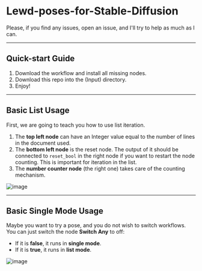# Lewd-poses-for-Stable-Diffusion

Please, if you find any issues, open an issue, and I'll try to help as much as I can.  

---

## Quick-start Guide  

1. Download the workflow and install all missing nodes.  
2. Download this repo into the (Input) directory.  
3. Enjoy!  

---

## Basic List Usage  

First, we are going to teach you how to use list iteration.  

1. The **top left node** can have an Integer value equal to the number of lines in the document used.  
2. The **bottom left node** is the reset node. The output of it should be connected to `reset_bool` in the right node if you want to restart the node counting. This is important for iteration in the list.  
3. The **number counter node** (the right one) takes care of the counting mechanism.  

![image](https://github.com/user-attachments/assets/4ff3c202-8319-43e5-913f-a410c21d6c50)  

---

## Basic Single Mode Usage  

Maybe you want to try a pose, and you do not wish to switch workflows. You can just switch the node **Switch Any** to off:  

- If it is **false**, it runs in **single mode**.  
- If it is **true**, it runs in **list mode**.  

![image](https://github.com/user-attachments/assets/45d1bf4a-deac-4e9a-ae2d-1e7baf4118cf)  
